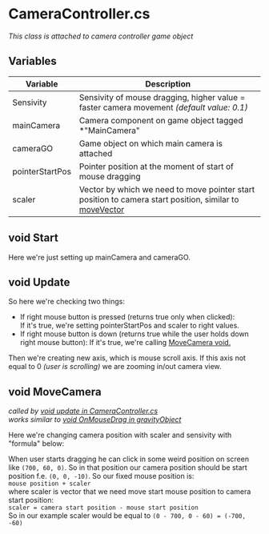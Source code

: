 # CameraController.cs

*This class is attached to camera controller game object*

## Variables

| Variable | Description |
| --- | ----------- |
| Sensivity | Sensivity of mouse dragging, higher value = faster camera movement *(default value: 0.1)* |
| mainCamera | Camera component on game object tagged *"MainCamera" |
| cameraGO | Game object on which main camera is attached |
| pointerStartPos | Pointer position at the moment of start of mouse dragging |
| scaler | Vector by which we need to move pointer start position to camera start position, similar to [moveVector](../Gravity%20Controllers/01.%20GravityObject.cs.md#void-onmousedown)|

## void Start

Here we're just setting up mainCamera and cameraGO.

## void Update

So here we're checking two things:

* If right mouse button is pressed (returns true only when clicked):  
If it's true, we're setting pointerStartPos and scaler to right values.
* If right mouse button is down (returns true while the user holds down right mouse button):
If it's true, we're calling [MoveCamera void.](./01.%20CameraController.cs.md#void-movecamera)

Then we're creating new axis, which is mouse scroll axis. If this axis not equal to 0 *(user is scrolling)* we are zooming in/out camera view.

## void MoveCamera

*called by [void update in CameraController.cs](./01.%20CameraController.cs.md#void-update)*  
*works similar to [void OnMouseDrag in gravityObject](../Gravity%20Controllers/01.%20GravityObject.cs.md#void-onmousedrag)*

Here we're changing camera position with scaler and sensivity with "formula" below:

When user starts dragging he can click in some weird position on screen like ``(700, 60, 0)``. So in that position our camera position should be start position f.e. ``(0, 0, -10)``. So our fixed mouse position is:  
``mouse position + scaler``  
where scaler is vector that we need move start mouse position to camera start position:  
``scaler = camera start position - mouse start position``  
So in our example scaler would be equal to ``(0 - 700, 0 - 60) = (-700, -60)``
